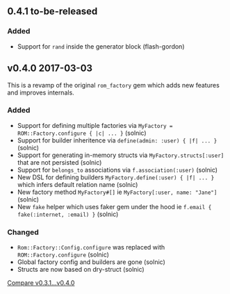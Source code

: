 ## 0.4.1 to-be-released

### Added

* Support for `rand` inside the generator block (flash-gordon)

## v0.4.0 2017-03-03

This is a revamp of the original `rom_factory` gem which adds new features and
improves internals.

### Added

* Support for defining multiple factories via `MyFactory = ROM::Factory.configure { |c| ... }` (solnic)
* Support for builder inheritence via `define(admin: :user) { |f| ... }` (solnic)
* Support for generating in-memory structs via `MyFactory.structs[:user]` that are not persisted (solnic)
* Support for `belongs_to` associations via `f.association(:user)` (solnic)
* New DSL for defining builders `MyFactory.define(:user) { |f| ... }` which infers default relation name (solnic)
* New factory method `MyFactory#[]` ie `MyFactory[:user, name: "Jane"]` (solnic)
* New `fake` helper which uses faker gem under the hood ie `f.email { fake(:internet, :email) }` (solnic)

### Changed

* `Rom::Factory::Config.configure` was replaced with `ROM::Factory.configure` (solnic)
* Global factory config and builders are gone (solnic)
* Structs are now based on dry-struct (solnic)

[Compare v0.3.1...v0.4.0](https://github.com/rom-rb/rom-factory/compare/v0.3.1...v0.4.0)
